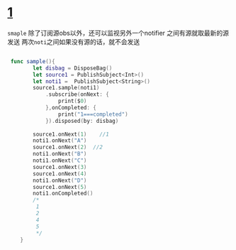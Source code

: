 # [1](https://github.com/platojobs/SFLOG/issues/186)

`smaple` 除了订阅源obs以外，还可以监视另外一个notifier
     之间有源就取最新的源发送
     两次`noti`之间如果没有源的话，就不会发送

```swift

 func sample(){
        let disbag = DisposeBag()
        let source1 = PublishSubject<Int>()
        let noti1 =  PublishSubject<String>()
        source1.sample(noti1)
            .subscribe(onNext: {
                print($0)
            },onCompleted: {
                print("1===completed")
            }).disposed(by: disbag)
        
        source1.onNext(1)    //1
        noti1.onNext("A")
        source1.onNext(2)  //2
        noti1.onNext("B")
        noti1.onNext("C")
        source1.onNext(3)
        source1.onNext(4)
        noti1.onNext("D")
        source1.onNext(5)
        noti1.onCompleted()
        /*
         1
         2
         4
         5
         */
    }


```

